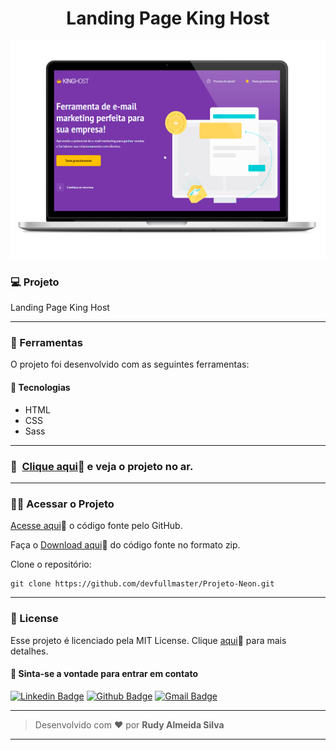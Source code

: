<h1 align="center" id="topo">Landing Page King Host</h1>

<div align="center">
<img width='600px' src="./img/mockup-kinghost.png" width="35px"/>
</div>


### 💻 Projeto

Landing Page King Host

---

### 🔧 Ferramentas

O projeto foi desenvolvido com as seguintes ferramentas:

#### 🧪 Tecnologias

- HTML
- CSS
- Sass

---

### 🚀 ​ [Clique aqui](https://projeto-king-host.vercel.app/)🔗 e veja o projeto no ar.

---

### ​👷‍♂️​ Acessar o Projeto

<a href="https://github.com/devfullmaster/Projeto-Landing-Page-Blizzard/tree/master">Acesse aqui</a>🔗 o código fonte pelo GitHub.

Faça o <a href="https://github.com/devfullmaster/Projeto-KingHost/tree/master">Download aqui</a>🔗 do código fonte no formato zip.

Clone o repositório:

```
git clone https://github.com/devfullmaster/Projeto-Neon.git
```

---

### 📝 License

Esse projeto é licenciado pela MIT License. Clique [aqui](https://pt.wikipedia.org/wiki/Licen%C3%A7a_MIT)🔗 para mais detalhes.


#### 💬 Sinta-se a vontade para entrar em contato

[![Linkedin Badge](https://img.shields.io/badge/LinkedIn-0077B5?style=for-the-badge&logo=linkedin&logoColor=white)](https://www.linkedin.com/in/devfullmaster/ ) [![Github Badge](https://img.shields.io/badge/GitHub-100000?style=for-the-badge&logo=github&logoColor=white)](https://github.com/devfullmaster) [![Gmail Badge](https://img.shields.io/badge/Gmail-D14836?style=for-the-badge&logo=gmail&logoColor=white)](mailto:contato@devfullmaster.dev)

---

> Desenvolvido com ❤️ por **Rudy Almeida Silva**

---